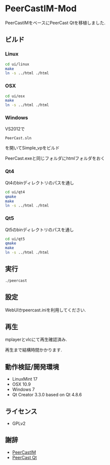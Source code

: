 PeerCastIM-Mod
================

PeerCastIMをベースにPeerCast Qtを移植しました.

## ビルド

### Linux

```bash
cd ui/linux
make
ln -s ../html ./html
```

### OSX

```bash
cd ui/osx
make
ln -s ../html ./html
```

### Windows

VS2012で

```
PeerCast.sln
```

を開いてSimple_vpをビルド

PeerCast.exeと同じフォルダにhtmlフォルダをおく

### Qt4

Qt4のbinディレクトリのパスを通し

```bash
cd ui/qt4
qmake
make
ln -s ../html ./html
```

### Qt5

Qt5のbinディレクトリのパスを通し

```bash
cd ui/qt5
qmake
make
ln -s ../html ./html
```

## 実行

```bash
./peercast
```

## 設定

WebUIかpeercast.iniを利用してください.

## 再生

mplayerとvlcにて再生確認済み.

再生まで結構時間かかります.

## 動作検証/開発環境

* LinuxMint 17
* OSX 10.9
* Windows 7
* Qt Creator 3.3.0 based on Qt 4.8.6

## ライセンス
* GPLv2

## 謝辞
* [PeerCastIM](http://sourceforge.jp/projects/peercast-im/)
* [PeerCast Qt](http://mosax.sakura.ne.jp/yp4g/fswiki.cgi?page=PeerCast+Qt)
